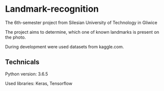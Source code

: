 # Landmark-recognition
The 6th-semester project from Silesian University of Technology in Gliwice

The project aims to determine, which one of known landmarks is present on the photo.

During development were used datasets from kaggle.com.

## Technicals

Python version: 3.6.5

Used libraries: Keras, Tensorflow